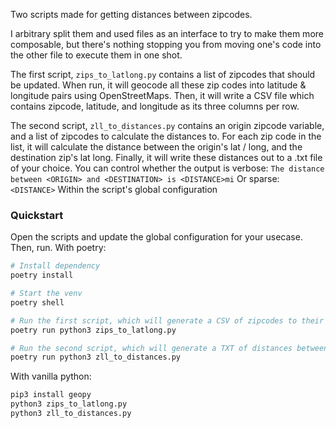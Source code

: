 Two scripts made for getting distances between zipcodes.

I arbitrary split them and used files as an interface to try to make them more composable,
but there's nothing stopping you from moving one's code into the other file to execute them in one shot.

The first script, `zips_to_latlong.py` contains a list of zipcodes that should be updated.
When run, it will geocode all these zip codes into latitude & longitude pairs using OpenStreetMaps.
Then, it will write a CSV file which contains zipcode, latitude, and longitude as its three columns per row.

The second script, `zll_to_distances.py` contains an origin zipcode variable, and a list of zipcodes to calculate the distances to.
For each zip code in the list, it will calculate the distance between the origin's lat / long, and the destination zip's lat long.
Finally, it will write these distances out to a .txt file of your choice.
You can control whether the output is verbose: `The distance between <ORIGIN> and <DESTINATION> is <DISTANCE>mi`
Or sparse: `<DISTANCE>`
Within the script's global configuration

### Quickstart
Open the scripts and update the global configuration for your usecase.
Then, run.
With poetry:
```bash
# Install dependency
poetry install

# Start the venv
poetry shell

# Run the first script, which will generate a CSV of zipcodes to their lat/long coords.
poetry run python3 zips_to_latlong.py

# Run the second script, which will generate a TXT of distances between origin and each desination zipcode.
poetry run python3 zll_to_distances.py
```

With vanilla python:
```bash
pip3 install geopy
python3 zips_to_latlong.py
python3 zll_to_distances.py
```

